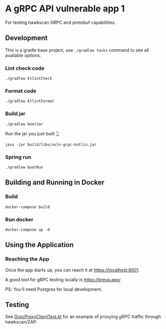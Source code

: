 # A gRPC API vulnerable app   1

For testing hawkscan GRPC and protobuf capabilities.


## Development

This is a gradle base project, use `./gradlew tasks` command to see all available options.

### Lint check code
```shell
./gradlew ktlintCheck
```

### Format code
```shell
./gradlew ktlintFormat
```

### Build jar
```shell
./gradlew bootJar 
```
Run the jar you just built 👆
```shell
java -jar build/libs/vuln-grpc-kotlin.jar
```

### Spring run
```shell
./gradlew bootRun
```

## Building and Running in Docker

### Build
```shell script
docker-compose build
```

### Run docker
```shell script
docker-compose up -d
```

## Using the Application

### Reaching the App

Once the app starts up, you can reach it at [https://localhost:9001](https://localhost:9001).

A good tool for gRPC testing locally is https://kreya.app/

PS: You'll need Postgres for local development. 

## Testing

See [GrpcProxyClientTest.kt](src/test/kotlin/hawk/test/GrpcProxyClientTest.kt) 
for an example of proxying gRPC traffic through hawkscan/ZAP. 


